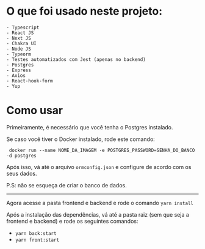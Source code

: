 # O que foi usado neste projeto:

    - Typescript
    - React JS
    - Next JS
    - Chakra UI
    - Node JS
    - Typeorm
    - Testes automatizados com Jest (apenas no backend)
    - Postgres
    - Express
    - Axios
    - React-hook-form
    - Yup

# Como usar

Primeiramente, é necessário que você tenha o Postgres instalado.

Se caso você tiver o Docker instalado, rode este comando:

```
 docker run --name NOME_DA_IMAGEM -e POSTGRES_PASSWORD=SENHA_DO_BANCO -d postgres
```

Após isso, vá até o arquivo `ormconfig.json` e configure de acordo com os seus dados.

P.S: não se esqueça de criar o banco de dados.

---

Agora acesse a pasta frontend e backend e rode o comando `yarn install`

Após a instalação das dependências, vá até a pasta raiz (sem que seja a frontend e backend) e rode os seguintes comandos:

- `yarn back:start`
- `yarn front:start`
